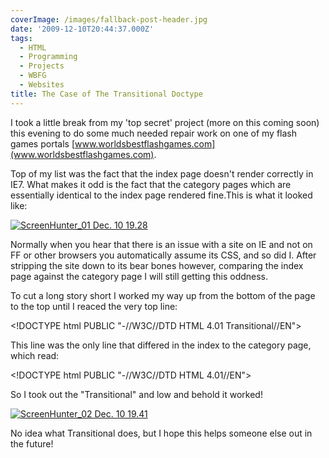 ```yaml
---
coverImage: /images/fallback-post-header.jpg
date: '2009-12-10T20:44:37.000Z'
tags:
  - HTML
  - Programming
  - Projects
  - WBFG
  - Websites
title: The Case of The Transitional Doctype
---
```


I took a little break from my 'top secret' project (more on this coming soon) this evening to do some much needed repair work on one of my flash games portals [www.worldsbestflashgames.com](www.worldsbestflashgames.com).

<!-- more -->

Top of my list was the fact that the index page doesn't render correctly in IE7\. What makes it odd is the fact that the category pages which are essentially identical to the index page rendered fine.This is what it looked like:

[![ScreenHunter_01 Dec. 10 19.28](https://mikecann.co.uk/wp-content/uploads/2009/12/ScreenHunter_01-Dec.-10-19.28.jpg "ScreenHunter_01 Dec. 10 19.28")](https://mikecann.co.uk/wp-content/uploads/2009/12/ScreenHunter_01-Dec.-10-19.28.jpg)

Normally when you hear that there is an issue with a site on IE and not on FF or other browsers you automatically assume its CSS, and so did I. After stripping the site down to its bear bones however, comparing the index page against the category page I will still getting this oddness.

To cut a long story short I worked my way up from the bottom of the page to the top until I reaced the very top line:

&lt;!DOCTYPE html PUBLIC "-//W3C//DTD HTML 4.01 Transitional//EN"&gt;

This line was the only line that differed in the index to the category page, which read:

&lt;!DOCTYPE html PUBLIC "-//W3C//DTD HTML 4.01//EN"&gt;

So I took out the "Transitional" and low and behold it worked!

[![ScreenHunter_02 Dec. 10 19.41](https://www.mikecann.co.uk/wp-content/uploads/2009/12/ScreenHunter_02-Dec.-10-19.41-1024x484.jpg "ScreenHunter_02 Dec. 10 19.41")](https://mikecann.co.uk/wp-content/uploads/2009/12/ScreenHunter_02-Dec.-10-19.41.jpg)

No idea what Transitional does, but I hope this helps someone else out in the future!
